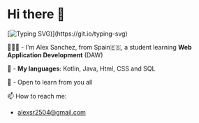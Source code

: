 # Hi there 👋

[![Typing SVG](https://readme-typing-svg.demolab.com?font=Fira+Code&size=22&pause=1000&color=D2AAF7&center=true&width=750&separator=%3C&lines=Hello+and+wellcome+to+my+personal+space+;))](https://git.io/typing-svg)

🙋🏼‍♂️ - I'm Alex Sanchez, from Spain🇪🇸, a student learning **Web Application Development** (DAW)

🔭 - **My languages**: Kotlin, Java, Html, CSS and SQL

🌱 - Open to learn from you all

📫 How to reach me: 
- alexsr2504@gmail.com 
